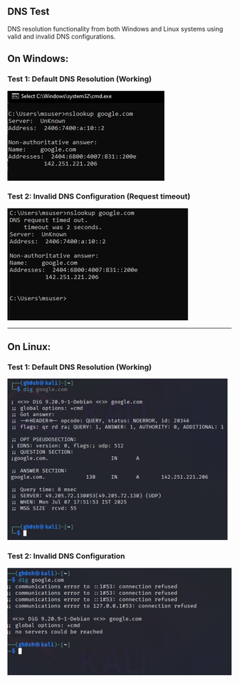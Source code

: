 ## DNS Test 

DNS resolution functionality from both Windows and Linux systems using valid and invalid DNS configurations.

##  On Windows:

### Test 1: Default DNS Resolution (Working)

![alt text](../Step4_Network_Config_Test/Screenshots/nslookup_success.PNG)

### Test 2: Invalid DNS Configuration (Request timeout)

![alt text](../Step4_Network_Config_Test/Screenshots/dns_failure_windows.PNG)

---
##  On Linux:

### Test 1: Default DNS Resolution (Working)

![alt text](../Step4_Network_Config_Test/Screenshots/dig_success.png)

### Test 2: Invalid DNS Configuration

![alt text](../Step4_Network_Config_Test/Screenshots/dns_failure_linux.PNG)